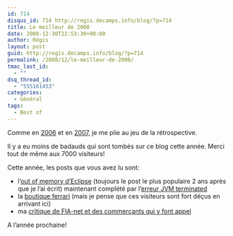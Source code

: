 ```yaml
---
id: 714
disqus_id: 714 http://regis.decamps.info/blog/?p=714
title: Le meilleur de 2008
date: 2008-12-30T22:53:30+00:00
author: Régis
layout: post
guid: http://regis.decamps.info/blog/?p=714
permalink: /2008/12/le-meilleur-de-2008/
tmac_last_id:
  - ""
dsq_thread_id:
  - "555161453"
categories:
  - Général
tags:
  - Best of
---
```

Comme en [2006](http://regis.decamps.info/blog/2007/01/bilan-dun-an-de-blog/) et en [2007](http://regis.decamps.info/blog/2007/12/le-meilleur-de-2007/), je me plie au jeu de la rétrospective.

Il y a eu moins de badauds qui sont tombés sur ce blog cette année. Merci tout de même aux 7000 visiteurs! 

Cette année, les posts que vous avez lu sont:

  * l’[out of memory d’Eclipse](/blog/2006/10/eclipse-out-of-memory-cest-fini) (toujours le post le plus populaire 2 ans après que je l’ai écrit) maintenant complété par l’[erreur JVM terminated](/blog/2008/08/eclipse-jvm-terminated)
  * la [boutique ferrari](/blog/2007/10/boutique-ferrari) (mais je pense que ces visiteurs sont fort déçus en arrivant ici)
  * ma [critique de FIA-net et des commerçants qui y font appel](/blog/2008/05/a-quoi-sert-fia-net-exactement)

A l’année prochaine!
